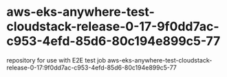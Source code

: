 # aws-eks-anywhere-test-cloudstack-release-0-17-9f0dd7ac-c953-4efd-85d6-80c194e899c5-77
repository for use with E2E test job aws-eks-anywhere-test-cloudstack-release-0-17:9f0dd7ac-c953-4efd-85d6-80c194e899c5-77
